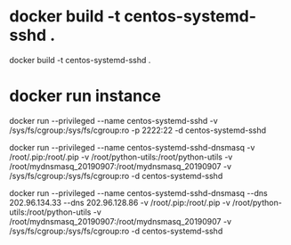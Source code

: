 # docker build -t centos-systemd-sshd .
docker build -t centos-systemd-sshd .
# docker run instance
docker run --privileged --name centos-systemd-sshd -v /sys/fs/cgroup:/sys/fs/cgroup:ro -p 2222:22 -d centos-systemd-sshd

docker run --privileged --name centos-systemd-sshd-dnsmasq -v /root/.pip:/root/.pip -v /root/python-utils:/root/python-utils -v /root/mydnsmasq_20190907:/root/mydnsmasq_20190907 -v /sys/fs/cgroup:/sys/fs/cgroup:ro -d centos-systemd-sshd

docker run --privileged --name centos-systemd-sshd-dnsmasq --dns 202.96.134.33 --dns 202.96.128.86 -v /root/.pip:/root/.pip -v /root/python-utils:/root/python-utils -v /root/mydnsmasq_20190907:/root/mydnsmasq_20190907 -v /sys/fs/cgroup:/sys/fs/cgroup:ro -d centos-systemd-sshd
